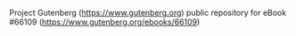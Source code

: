 Project Gutenberg (https://www.gutenberg.org) public repository for
eBook #66109 (https://www.gutenberg.org/ebooks/66109)
